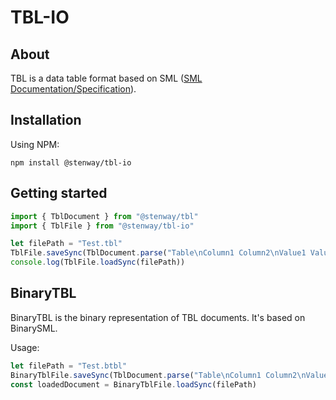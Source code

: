 ﻿# TBL-IO

## About

TBL is a data table format based on SML ([SML Documentation/Specification](https://www.simpleml.com)).

## Installation

Using NPM:
```
npm install @stenway/tbl-io
```

## Getting started

```ts
import { TblDocument } from "@stenway/tbl"
import { TblFile } from "@stenway/tbl-io"

let filePath = "Test.tbl"
TblFile.saveSync(TblDocument.parse("Table\nColumn1 Column2\nValue1 Value2\nEnd"), filePath)
console.log(TblFile.loadSync(filePath))
```

## BinaryTBL

BinaryTBL is the binary representation of TBL documents. It's based on BinarySML.

Usage:
```ts
let filePath = "Test.btbl"
BinaryTblFile.saveSync(TblDocument.parse("Table\nColumn1 Column2\nValue1 Value2\nEnd"), filePath)
const loadedDocument = BinaryTblFile.loadSync(filePath)
```
